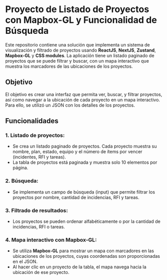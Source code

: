 # Proyecto de Listado de Proyectos con Mapbox-GL y Funcionalidad de Búsqueda

Este repositorio contiene una solución que implementa un sistema de visualización y filtrado de proyectos usando **ReactJS**, **NextJS**, **Zustand**, **Mapbox-GL** y **CSS modules**. La aplicación tiene un listado paginado de proyectos que se puede filtrar y buscar, con un mapa interactivo que muestra los marcadores de las ubicaciones de los proyectos.

## Objetivo

El objetivo es crear una interfaz que permita ver, buscar, y filtrar proyectos, así como navegar a la ubicación de cada proyecto en un mapa interactivo. Para ello, se utilizó un JSON con los detalles de los proyectos.

## Funcionalidades

### 1. Listado de proyectos:
- Se crea un listado paginado de proyectos. Cada proyecto muestra su nombre, plan, estado, equipo y el número de ítems por vencer (incidentes, RFI y tareas).
- La tabla de proyectos está paginada y muestra solo 10 elementos por página.

### 2. Búsqueda:
- Se implementa un campo de búsqueda (input) que permite filtrar los proyectos por nombre, cantidad de incidencias, RFI y tareas.

### 3. Filtrado de resultados:
- Los proyectos se pueden ordenar alfabéticamente o por la cantidad de incidencias, RFI o tareas.

### 4. Mapa interactivo con Mapbox-GL:
- Se utiliza **Mapbox-GL** para mostrar un mapa con marcadores en las ubicaciones de los proyectos, cuyas coordenadas son proporcionadas en el JSON.
- Al hacer clic en un proyecto de la tabla, el mapa navega hacia la ubicación de ese proyecto.